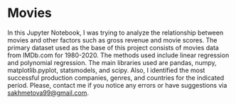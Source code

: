 # Movies
In this Jupyter Notebook, I was trying to analyze the relationship between movies and other factors such as gross revenue and movie scores. The primary dataset used as the base of this project consists of movies data from IMDb.com for 1980-2020. The methods used include linear regression and polynomial regression. The main libraries used are pandas, numpy, matplotlib.pyplot, statsmodels, and scipy. Also, I identified the most successful production companies, genres, and countries for the indicated period. Please, contact me if you notice any errors or have suggestions via sakhmetova99@gmail.com.
